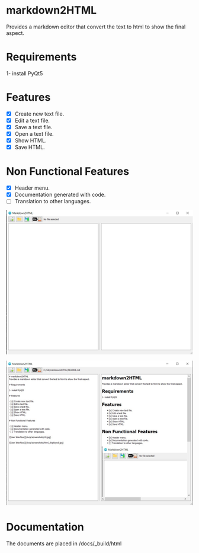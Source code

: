 # markdown2HTML
Provides a markdown editor that convert the text to html to show the final aspect.

# Requirements

1- install PyQt5

# Features

- [x] Create new text file.
- [x] Edit a text file.
- [x] Save a text file.
- [x] Open a text file.
- [x] Show HTML.
- [x] Save HTML.

# Non Functional Features

- [x] Header menu.
- [x] Documentation generated with code.
- [ ] Translation to other languages.

![User Interface](docs/screenshots/UI.jpg)

![User Interface](docs/screenshots/html_displayed.jpg)

# Documentation
The documents are placed in /docs/_build/html
